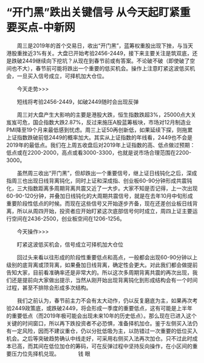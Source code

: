# “开门黑”跌出关键信号 从今天起盯紧重要买点-中新网

　　周三是2019年的首个交易日，收出“开门黑”，蓝筹权重股出现下挫，与当天港股重挫近3%有关。大盘已开始考验2456-2449，接下来主要关注是筑双底，还是跌破2449继续向下挖坑？从现在到春节前或有答案。不论破不破（即使破了空间也不大），春节前可能将跌出一个重要的低买机会。操作上注意盯紧这波低买机会，一旦买入信号成立，可择机加大仓位。

　　今天走势&gt;&gt;&gt;

　　短线将考验2456-2449，如破2449随时会出现反弹

　　周三对大盘产生大影响的主要是港股大跌，恒生指数跌超3%，25000点大关岌岌可危，国企指数大跌2.87%，反过来施压A股蓝筹板块，市场对12月制造业PMI降至19个月来最低感到忧虑。周三上证50再创新低，如果延续下探，则拖累上证指数跌破前低2449的概率加大。其实从上证指数的年线看，2449也不会是2019年的最低点。我们在上周五收盘后对2019年上证指数的高、低点做过预期：低点或在2200-2000，高点或看3000-3300，也就是说市场合理范围在2200-3000。

　　虽然周三收出“开门黑”，但却跌出一个重要信号，继上证日线钝化之后，深成指周三也出现日线背离钝化，同时上证和深成指、创业板60-90分钟形成共震钝化，三大指数距离多周期背离共震又近了一大步。大家不知是否记得，上一次出现60-90-120分钟，并叠加日线钝化的大周期共震信号，就是在去年10月中旬形成重要阶段性低点的时候。而现在这些信号又开始逐步齐备，现在还差创业板日线背离，所以从周四开始，投资者应开始盯紧这次底部信号何时成立，周四上证主要运行空间在2436-2500，创业板空间在1206-1256。

　　今天操作&gt;&gt;&gt;

　　盯紧这波低买机会，信号成立可择机加大仓位

　　回过头来看以往形成的阶段性重要低点和高点，一般都会出现60-90分钟以上级别的底背离或顶背离，如果叠加日线背离，确定性会更大。对此我们都会做提前告知大家，目前看准确率还是非常大的。所以这次多周期背离共震的再次出现，我们还是提前向大家做出提示，当然从刚开始出现背离钝化到形成结构会有一个时间过程，甚至不排除会形成多次结构。

　　我们之前认为，春节前主力不会有太大动作，仍以反复磨底为主，如果再次考验2449政策底，或跌破2449，将会形成一季度的重要低点，这有可能是上半年的重要低点（而2019年极可能会出现未来10年的历史低点）。那么现在已进入这个关键的时间窗口，所以再下跌投资者不必恐惧，准备择机加仓。鉴于左侧买入法仍有一定风险，因而不建议重仓，仍以分批低吸为主，以防错过一次重要的低位买入机会。之后等突破趋势确认中线走好，可采用右侧买入法再次加仓。只不过此时成本已高，而其间在低位加仓的筹码，可在反弹过程中坚持反向操作，在小区间的重要压力位先择机兑现。　　　　钱 眼
